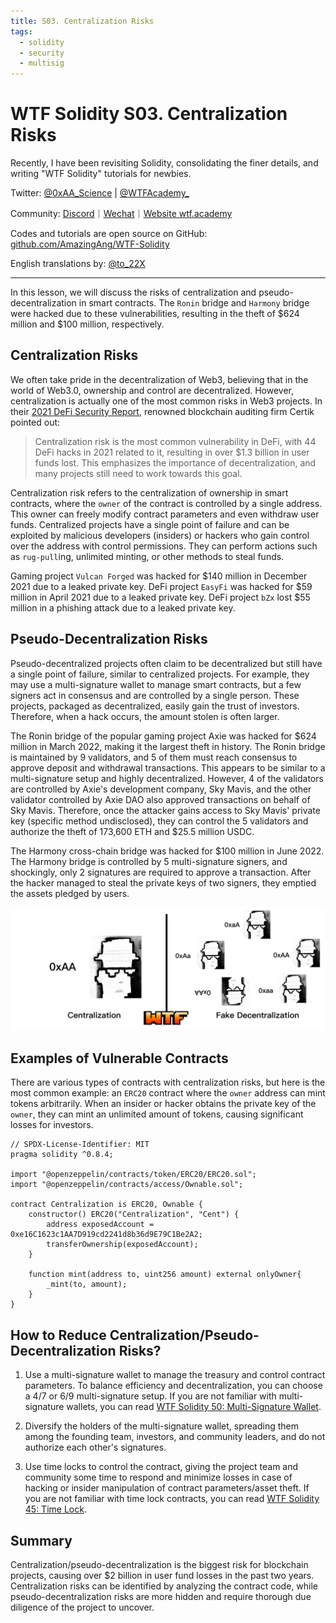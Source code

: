 ```yaml
---
title: S03. Centralization Risks
tags:
  - solidity
  - security
  - multisig
---
```


# WTF Solidity S03. Centralization Risks

Recently, I have been revisiting Solidity, consolidating the finer details, and writing "WTF Solidity" tutorials for newbies.

Twitter: [@0xAA_Science](https://twitter.com/0xAA_Science) | [@WTFAcademy\_](https://twitter.com/WTFAcademy_)

Community: [Discord](https://discord.gg/5akcruXrsk)｜[Wechat](https://docs.google.com/forms/d/e/1FAIpQLSe4KGT8Sh6sJ7hedQRuIYirOoZK_85miz3dw7vA1-YjodgJ-A/viewform?usp=sf_link)｜[Website wtf.academy](https://wtf.academy)

Codes and tutorials are open source on GitHub: [github.com/AmazingAng/WTF-Solidity](https://github.com/AmazingAng/WTF-Solidity)

English translations by: [@to_22X](https://twitter.com/to_22X)

---

In this lesson, we will discuss the risks of centralization and pseudo-decentralization in smart contracts. The `Ronin` bridge and `Harmony` bridge were hacked due to these vulnerabilities, resulting in the theft of $624 million and $100 million, respectively.

## Centralization Risks

We often take pride in the decentralization of Web3, believing that in the world of Web3.0, ownership and control are decentralized. However, centralization is actually one of the most common risks in Web3 projects. In their [2021 DeFi Security Report](https://f.hubspotusercontent40.net/hubfs/4972390/Marketing/defi%20security%20report%202021-v6.pdf), renowned blockchain auditing firm Certik pointed out:

> Centralization risk is the most common vulnerability in DeFi, with 44 DeFi hacks in 2021 related to it, resulting in over $1.3 billion in user funds lost. This emphasizes the importance of decentralization, and many projects still need to work towards this goal.

Centralization risk refers to the centralization of ownership in smart contracts, where the `owner` of the contract is controlled by a single address. This owner can freely modify contract parameters and even withdraw user funds. Centralized projects have a single point of failure and can be exploited by malicious developers (insiders) or hackers who gain control over the address with control permissions. They can perform actions such as `rug-pull`ing, unlimited minting, or other methods to steal funds.

Gaming project `Vulcan Forged` was hacked for $140 million in December 2021 due to a leaked private key. DeFi project `EasyFi` was hacked for $59 million in April 2021 due to a leaked private key. DeFi project `bZx` lost $55 million in a phishing attack due to a leaked private key.

## Pseudo-Decentralization Risks

Pseudo-decentralized projects often claim to be decentralized but still have a single point of failure, similar to centralized projects. For example, they may use a multi-signature wallet to manage smart contracts, but a few signers act in consensus and are controlled by a single person. These projects, packaged as decentralized, easily gain the trust of investors. Therefore, when a hack occurs, the amount stolen is often larger.

The Ronin bridge of the popular gaming project Axie was hacked for $624 million in March 2022, making it the largest theft in history. The Ronin bridge is maintained by 9 validators, and 5 of them must reach consensus to approve deposit and withdrawal transactions. This appears to be similar to a multi-signature setup and highly decentralized. However, 4 of the validators are controlled by Axie's development company, Sky Mavis, and the other validator controlled by Axie DAO also approved transactions on behalf of Sky Mavis. Therefore, once the attacker gains access to Sky Mavis' private key (specific method undisclosed), they can control the 5 validators and authorize the theft of 173,600 ETH and $25.5 million USDC.

The Harmony cross-chain bridge was hacked for $100 million in June 2022. The Harmony bridge is controlled by 5 multi-signature signers, and shockingly, only 2 signatures are required to approve a transaction. After the hacker managed to steal the private keys of two signers, they emptied the assets pledged by users.

![](./img/S03-1.png)

## Examples of Vulnerable Contracts

There are various types of contracts with centralization risks, but here is the most common example: an `ERC20` contract where the `owner` address can mint tokens arbitrarily. When an insider or hacker obtains the private key of the `owner`, they can mint an unlimited amount of tokens, causing significant losses for investors.

```solidity
// SPDX-License-Identifier: MIT
pragma solidity ^0.8.4;

import "@openzeppelin/contracts/token/ERC20/ERC20.sol";
import "@openzeppelin/contracts/access/Ownable.sol";

contract Centralization is ERC20, Ownable {
    constructor() ERC20("Centralization", "Cent") {
        address exposedAccount = 0xe16C1623c1AA7D919cd2241d8b36d9E79C1Be2A2;
        transferOwnership(exposedAccount);
    }

    function mint(address to, uint256 amount) external onlyOwner{
        _mint(to, amount);
    }
}
```

## How to Reduce Centralization/Pseudo-Decentralization Risks?

1. Use a multi-signature wallet to manage the treasury and control contract parameters. To balance efficiency and decentralization, you can choose a 4/7 or 6/9 multi-signature setup. If you are not familiar with multi-signature wallets, you can read [WTF Solidity 50: Multi-Signature Wallet](https://github.com/AmazingAng/WTF-Solidity/blob/main/Languages/en/50_MultisigWallet_en/readme.md).

2. Diversify the holders of the multi-signature wallet, spreading them among the founding team, investors, and community leaders, and do not authorize each other's signatures.

3. Use time locks to control the contract, giving the project team and community some time to respond and minimize losses in case of hacking or insider manipulation of contract parameters/asset theft. If you are not familiar with time lock contracts, you can read [WTF Solidity 45: Time Lock](https://github.com/AmazingAng/WTF-Solidity/blob/main/Languages/en/45_Timelock_en/readme.md).

## Summary

Centralization/pseudo-decentralization is the biggest risk for blockchain projects, causing over $2 billion in user fund losses in the past two years. Centralization risks can be identified by analyzing the contract code, while pseudo-decentralization risks are more hidden and require thorough due diligence of the project to uncover.
